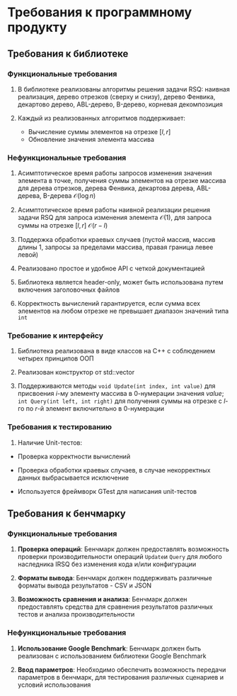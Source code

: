 # Требования к программному продукту

## Требования к библиотеке

### Функциональные требования

1. В библиотеке реализованы алгоритмы решения задачи RSQ: наивная реализация, дерево отрезков (сверху и снизу), дерево Фенвика, декартово дерево, ABL-дерево, B-дерево, корневая декомпозиция

2. Каждый из реализованных алгоритмов поддерживает:
    * Вычисление суммы элементов на отрезке $[l, r]$
    * Обновление значения элемента массива

### Нефункциональные требования

1. Асимптотическое время работы запросов изменения значения элемента в точке, получения суммы элементов на отрезке массива для дерева отрезков, дерева Фенвика, декартова дерева, ABL-дерева, B-дерева $\mathcal{O}(\log n)$

2. Асимптотическое время работы наивной реализации решения задачи RSQ для запроса изменения элемента $\mathcal{O}(1)$, для запроса суммы на отрезке $[l, r]$ $\mathcal{O}(r - l)$

3. Поддержка обработки краевых случаев (пустой массив, массив длины 1, запросы за пределами массива, правая граница левее левой)

4. Реализовано простое и удобное API с четкой документацией

5. Библиотека является header-only, может быть использована путем включения заголовочных файлов

6. Корректность вычислений гарантируется, если сумма всех элементов на любом отрезке не превышает диапазон значений типа `int`

### Требование к интерфейсу

1. Библиотека реализована в виде классов на C++ с соблюдением четырех принципов ООП

2. Реализован конструктор от std::vector

3. Поддерживаются методы `void Update(int index, int value)` для присвоения $i$-му элементу массива в 0-нумерации значения $value$; `int Query(int left, int right)` для получения суммы на отрезке с $l$-го по $r$-й элемент включительно в 0-нумерации

### Требования к тестированию

1. Наличие Unit-тестов:

* Проверка корректности вычислений

* Проверка обработки краевых случаев, в случае некорректных данных выбрасывается исключение

* Используется фреймворк GTest для написания unit-тестов

## Требования к бенчмарку

### Функциональные требования

1. **Проверка операций**: Бенчмарк должен предоставлять возможность проверки производительности операций `Update`и `Query` для любого наследника IRSQ без изменения кода и/или конфигурации 

2. **Форматы вывода**: Бенчмарк должен поддерживать различные форматы вывода результатов - CSV и JSON

3. **Возможность сравнения и анализа**: Бенчмарк должен предоставлять средства для сравнения результатов различных тестов и анализа производительности

### Нефункциональные требования

1. **Использование Google Benchmark**: Бенчмарк должен быть реализован с использованием библиотеки Google Benchmark

2. **Ввод параметров**: Необходимо обеспечить возможность передачи параметров в бенчмарк, для тестирования различных сценариев и условий использования


